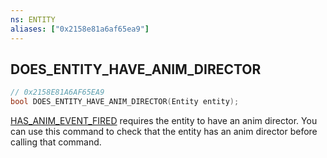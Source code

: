 ```yaml
---
ns: ENTITY
aliases: ["0x2158e81a6af65ea9"]
---
```

## DOES_ENTITY_HAVE_ANIM_DIRECTOR

```c
// 0x2158E81A6AF65EA9
bool DOES_ENTITY_HAVE_ANIM_DIRECTOR(Entity entity);
```

[HAS_ANIM_EVENT_FIRED](#_0xEAF4CD9EA3E7E922) requires the entity to have an anim director. You can use this command to check that the entity has an anim director before calling that command.

